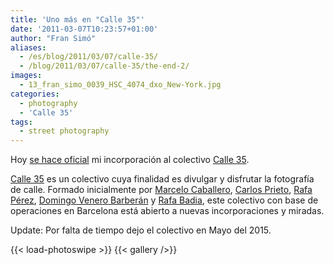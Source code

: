```yaml
---
title: 'Uno más en "Calle 35"'
date: '2011-03-07T10:23:57+01:00'
author: "Fran Simó"
aliases:  
  - /es/blog/2011/03/07/calle-35/
  - /blog/2011/03/07/calle-35/the-end-2/
images:
  - 13_fran_simo_0039_HSC_4074_dxo_New-York.jpg
categories:
  - photography
  - 'Calle 35'
tags:
  - street photography
---
```


Hoy [se hace oficial](http://calle35.com/nueva-incorporacion-a-calle-35-fran-simo/) mi incorporación al colectivo [Calle 35](http://calle35.com/).

[Calle 35](http://calle35.com/) es un colectivo cuya finalidad es divulgar y disfrutar la fotografía de calle. Formado inicialmente por [Marcelo Caballero](http://marcelocaballero-fotografia.blogspot.com/), [Carlos Prieto](http://cmprieto.blogspot.com/), [Rafa Pérez](http://elfotografoviajero.com/), [Domingo Venero Barberán](http://www.domingovenerobarberan.es/) y [Rafa Badia](http://rafabadia.blogspot.com/), este colectivo con base de operaciones en Barcelona está abierto a nuevas incorporaciones y miradas.

Update: Por falta de tiempo dejo el colectivo en Mayo del 2015.

<!--more-->

{{< load-photoswipe >}}
{{< gallery />}}

